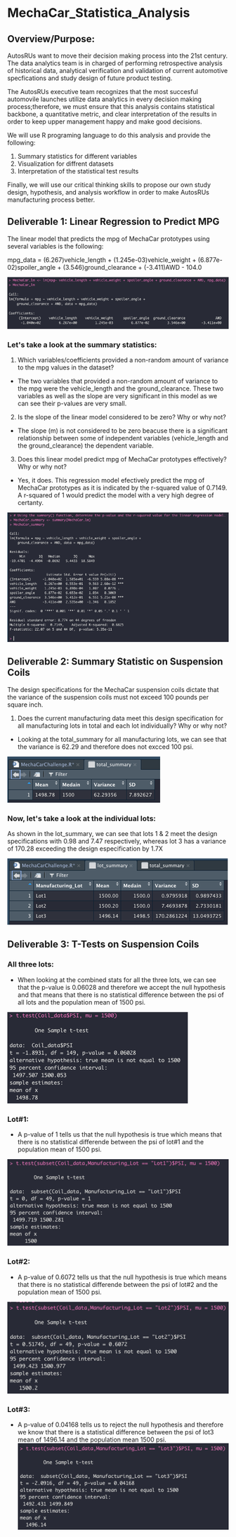 # MechaCar_Statistica_Analysis

## Overview/Purpose:
AutosRUs want to move their decision making process into the 21st century. The data analytics team is in charged of performing retrospective analysis of historical data, analytical verification and validation of current automotive specfications and study design of future product testing.

The AutosRUs executive team recognizes that the most succesful automovile launches utilize data analytics in every decision making process;therefore, we must ensure that this analysis contains statistical backbone, a quantitative metric, and clear interpretation of the results in order to keep upper management happy and make good decisions.

We will use R programing language to do this analysis and provide the following:
1. Summary statistics for different variables
2. Visualization for diffrent datasets
3. Interpretation of the statistical test results

Finally, we will use our critical thinking skills to propose our own study design, hypothesis, and analysis workflow in order to make AutosRUs manufacturing process better.

## Deliverable 1: Linear Regression to Predict MPG
The linear model that predicts the mpg of MechaCar prototypes using several variables is the following:

mpg_data =  (6.267)vehicle_length + (1.245e-03)vehicle_weight + (6.877e-02)spoiler_angle + (3.546)ground_clearance + (-3.411)AWD - 104.0

![linear_regression.png](https://github.com/LucyPill/MechaCar_Statistica_Analysis/blob/main/Images/linear_regression.png)


### Let's take a look at the summary statistics: 

1. Which variables/coefficients provided a non-random amount of variance to the mpg values in the dataset?
* The two variables that provided a non-random amount of variance to the mpg were the vehicle_length and the ground_clearance. These two variables as well as the slope are very significant in this model as we can see their p-values are very small.

2. Is the slope of the linear model considered to be zero? Why or why not?
* The slope (m) is not considered to be zero beacuse there is a significant relationship between some of independent variables (vehicle_length and the ground_clearance) the dependent variable.

3. Does this linear model predict mpg of MechaCar prototypes effectively? Why or why not?
* Yes, it does. This regression model efectively predict the mpg of MechaCar prototypes as it is indicated by the r-squared value of 0.7149. A r-squared of 1 would predict the model with a very high degree of certanty.

![lm_summary_stats.png](https://github.com/LucyPill/MechaCar_Statistica_Analysis/blob/main/Images/lm_summary_stats.png)

## Deliverable 2: Summary Statistic on Suspension Coils
The design specifications for the MechaCar suspension coils dictate that the variance of the suspension coils must not exceed 100 pounds per square inch.

1. Does the current manufacturing data meet this design specification for all manufacturing lots in total and each lot individually? Why or why not?
* Looking at the total_summary for all manufacturing lots, we can see that the variance is 62.29 and therefore does not excced 100 psi.

![total_summary_del2.png](https://github.com/LucyPill/MechaCar_Statistica_Analysis/blob/main/Images/total_summary_del2.png)

### Now, let's take a look at the individual lots:
As shown in the lot_summary, we can see that lots 1 & 2 meet the design specifications with 0.98 and 7.47 respectively, whereas lot 3 has a variance of 170.28 exceeding the design especification by 1.7X

![lot_summary_del2.png](https://github.com/LucyPill/MechaCar_Statistica_Analysis/blob/main/Images/lot_summary_del2.png)

## Deliverable 3: T-Tests on Suspension Coils

### All three lots:
* When looking at the combined stats for all the three lots, we can see that the p-value is 0.06028 and therefore we accept the null hypothesis and that means that there is no statistical difference between the psi of all lots and the population mean of 1500 psi.

![three_lots_del3.png](https://github.com/LucyPill/MechaCar_Statistica_Analysis/blob/main/Images/three_lots_del3.png)

### Lot#1:
* A p-value of 1 tells us that the null hypothesis is true which means that there is no statistical differende between the psi of lot#1 and the population mean of 1500 psi.

![t-test_lot1_del3.png](https://github.com/LucyPill/MechaCar_Statistica_Analysis/blob/main/Images/t-tes_lot1_del3.png)

### Lot#2:
* A p-value of 0.6072 tells us that the null hypothesis is true which means that there is no statistical differende between the psi of lot#2 and the population mean of 1500 psi.

![t-test_lot2_del3.png](https://github.com/LucyPill/MechaCar_Statistica_Analysis/blob/main/Images/t-test_lot2_del3.png)

### Lot#3:
* A p-value of 0.04168 tells us to reject the null hypothesis and therefore we know that there is a statistical difference between the psi of lot3 mean of 1496.14 and the population mean 1500 psi.
![t-test_lot3_del3.png](https://github.com/LucyPill/MechaCar_Statistica_Analysis/blob/main/Images/t-test_lot3_del3.png)
